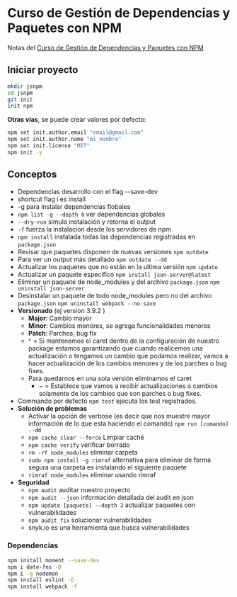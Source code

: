 # Curso de Gestión de Dependencias y Paquetes con NPM

Notas del [Curso de Gestión de Dependencias y Paquetes con NPM](https://platzi.com/clases/npm/)

## Iniciar proyecto
```sh
mkdir jsnpm
cd jsnpm
git init
init npm

```

**Otras vías**, se puede crear valores por defecto:
```sh
npm set init.author.email "email@gmail.com"
npm set init.author.name "mi_nombre"
npm set init.license "MIT"
npm init -y
```

## Conceptos
- Dependencias desarrollo con el flag --save-dev
- shortcut flag i es install
- -g para instalar dependencias flobales
- `npm list -g --depth 0` ver dependencias globales
- `--dry-run` simula instalación y retorna el output
- `-f` fuerza la instalacion desde los servidores de npm
- `npm install` instalada todas las dependencias registradas en `package.json`
- Revisar que paquetes disponen de nuevas versiones `npm outdate`
- Para ver un output más detallado `npm outdate --dd`
- Actualizar los paquetes que no están en la ultima versión `npm update`
- Actualizar un paquete especifico `npm install json-server@latest`
- Eliminar un paquete de node_modules y del archivo `package.json` `npm uninstall json-server`
- Desinstalar un paquete de todo node_modules pero no del archivo `package.json` `npm uninstall webpack --no-save`
- **Versionado**  (ej version 3.9.2 )
    - **Major**: Cambio mayor
    - **Minor**: Cambios menores, se agrega funcionalidades menores
    - **Patch**: Parches, bug fix
    - ^ = Si mantenemos el caret dentro de la configuración de nuestro package estamos garantizando que cuando realicemos una actualización o tengamos un cambio que podamos realizar, vamos a hacer actualización de los cambios menores y de los parches o bug fixes.
    - Para quedarnos en una sola versión eliminamos el caret
        - ~ = Establece que vamos a recibir actualizaciones o cambios solamente de los cambios que son parches o bug fixes.
- Commando por defecto `npm test` ejecuta los test registrados.
- **Solución de problemas**
    - Activar la opción de verbose (es decir que nos muestre mayor información de lo que esta haciendo el comando) `npm run [comando] --dd`
    - `npm cache clear --force` Limpiar caché
    - `npm cache verify` verificar borrado
    - `rm -rf node_modules` eliminar carpeta
    - `sudo npm install -g rimraf` alternativa para eliminar de forma segura una carpeta es instalando el siguiente paquete
    - `rimraf node_modules` eliminar usando rimraf
- **Seguridad**
    - `npm audit` auditar nuestro proyecto
    - `npm audit --json` información detallada del audit en json
    - `npm update [paquete] --depth 2` actualizar paquetes con vulnerabilidades
    - `npm audit fix` solucionar vulnerabilidades
    - snyk.io es una herramienta que busca vulnerabilidades


### Dependencias
```sh
npm install moment --save-dev
npm i date-fns -D
npm i -g nodemon
npm install eslint -O
npm install webpack -f
```